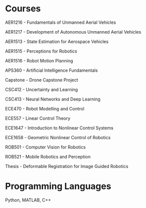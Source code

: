 # Courses

AER1216 - Fundamentals of Unmanned Aerial Vehicles

AER1217 - Development of Autonomous Unmanned Aerial Vehicles

AER1513 - State Estimation for Aerospace Vehicles

AER1515 - Perceptions for Robotics

AER1516 - Robot Motion Planning

APS360 - Artificial Intelligence Fundamentals

Capstone - Drone Capstone Project

CSC412 - Uncertainty and Learning

CSC413 - Neural Networks and Deep Learning

ECE470 - Robot Modelling and Control 

ECE557 - Linear Control Theory

ECE1647 - Introduction to Nonlinear Control Systems

ECE1658 - Geometric Nonlinear Control of Robotics

ROB501 - Computer Vision for Robotics

ROB521 - Mobile Robotics and Perception

Thesis - Deformable Registration for Image Guided Robotics


# Programming Languages

Python, MATLAB, C++